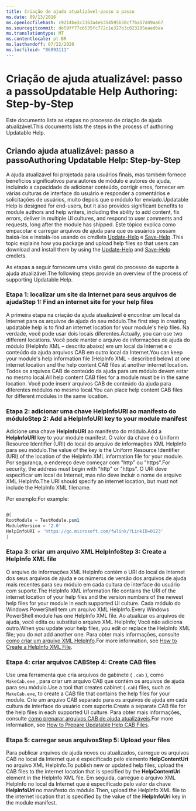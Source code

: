 ```yaml
---
title: Criação de ajuda atualizável-passo a passo
ms.date: 09/13/2016
ms.openlocfilehash: c9214be3c3363a4e6354595b50cf76a17d49aa67
ms.sourcegitcommit: de59ff77c6535fc772c1e327b3c823295eaed6ea
ms.translationtype: MT
ms.contentlocale: pt-BR
ms.lasthandoff: 07/22/2020
ms.locfileid: "86893111"
---
```

# <a name="updatable-help-authoring-step-by-step"></a><span data-ttu-id="caecb-102">Criação de ajuda atualizável: passo a passo</span><span class="sxs-lookup"><span data-stu-id="caecb-102">Updatable Help Authoring: Step-by-Step</span></span>

<span data-ttu-id="caecb-103">Este documento lista as etapas no processo de criação de ajuda atualizável.</span><span class="sxs-lookup"><span data-stu-id="caecb-103">This documents lists the steps in the process of authoring Updatable Help.</span></span>

## <a name="authoring-updatable-help-step-by-step"></a><span data-ttu-id="caecb-104">Criando ajuda atualizável: passo a passo</span><span class="sxs-lookup"><span data-stu-id="caecb-104">Authoring Updatable Help: Step-by-Step</span></span>

<span data-ttu-id="caecb-105">A ajuda atualizável foi projetada para usuários finais, mas também fornece benefícios significativos para autores de módulo e autores de ajuda, incluindo a capacidade de adicionar conteúdo, corrigir erros, fornecer em várias culturas de interface do usuário e responder a comentários e solicitações de usuários, muito depois que o módulo for enviado.</span><span class="sxs-lookup"><span data-stu-id="caecb-105">Updatable Help is designed for end-users, but it also provides significant benefits to module authors and help writers, including the ability to add content, fix errors, deliver in multiple UI cultures, and respond to user comments and requests, long after the module has shipped.</span></span> <span data-ttu-id="caecb-106">Este tópico explica como empacotar e carregar arquivos de ajuda para que os usuários possam baixá-los e instalá-los usando os cmdlets [Update-Help](/powershell/module/Microsoft.PowerShell.Core/Update-Help) e [Save-Help](/powershell/module/Microsoft.PowerShell.Core/Save-Help) .</span><span class="sxs-lookup"><span data-stu-id="caecb-106">This topic explains how you package and upload help files so that users can download and install them by using the [Update-Help](/powershell/module/Microsoft.PowerShell.Core/Update-Help) and [Save-Help](/powershell/module/Microsoft.PowerShell.Core/Save-Help) cmdlets.</span></span>

<span data-ttu-id="caecb-107">As etapas a seguir fornecem uma visão geral do processo de suporte à ajuda atualizável.</span><span class="sxs-lookup"><span data-stu-id="caecb-107">The following steps provide an overview of the process of supporting Updatable Help.</span></span>

### <a name="step-1-find-an-internet-site-for-your-help-files"></a><span data-ttu-id="caecb-108">Etapa 1: localizar um site da Internet para seus arquivos de ajuda</span><span class="sxs-lookup"><span data-stu-id="caecb-108">Step 1: Find an internet site for your help files</span></span>

<span data-ttu-id="caecb-109">A primeira etapa na criação da ajuda atualizável é encontrar um local da Internet para os arquivos de ajuda do seu módulo.</span><span class="sxs-lookup"><span data-stu-id="caecb-109">The first step in creating updatable help is to find an internet location for your module's help files.</span></span> <span data-ttu-id="caecb-110">Na verdade, você pode usar dois locais diferentes.</span><span class="sxs-lookup"><span data-stu-id="caecb-110">Actually, you can use two different locations.</span></span> <span data-ttu-id="caecb-111">Você pode manter o arquivo de informações de ajuda do módulo (HelpInfo XML – descrito abaixo) em um local da Internet e o conteúdo da ajuda arquivos CAB em outro local da Internet.</span><span class="sxs-lookup"><span data-stu-id="caecb-111">You can keep your module's help information file (HelpInfo XML - described below) at one internet location and the help content CAB files at another internet location.</span></span> <span data-ttu-id="caecb-112">Todos os arquivos CAB de conteúdo da ajuda para um módulo devem estar no mesmo local.</span><span class="sxs-lookup"><span data-stu-id="caecb-112">All help content CAB files for a module must be in the same location.</span></span> <span data-ttu-id="caecb-113">Você pode inserir arquivos CAB de conteúdo da ajuda para diferentes módulos no mesmo local.</span><span class="sxs-lookup"><span data-stu-id="caecb-113">You can place help content CAB files for different modules in the same location.</span></span>

### <a name="step-2-add-a-helpinfouri-key-to-your-module-manifest"></a><span data-ttu-id="caecb-114">Etapa 2: adicionar uma chave HelpInfoURI ao manifesto do módulo</span><span class="sxs-lookup"><span data-stu-id="caecb-114">Step 2: Add a HelpInfoURI key to your module manifest</span></span>

<span data-ttu-id="caecb-115">Adicione uma chave **HelpInfoURI** ao manifesto do módulo.</span><span class="sxs-lookup"><span data-stu-id="caecb-115">Add a **HelpInfoURI** key to your module manifest.</span></span> <span data-ttu-id="caecb-116">O valor da chave é o Uniform Resource Identifier (URI) do local do arquivo de informações XML HelpInfo para seu módulo.</span><span class="sxs-lookup"><span data-stu-id="caecb-116">The value of the key is the Uniform Resource Identifier (URI) of the location of the HelpInfo XML information file for your module.</span></span> <span data-ttu-id="caecb-117">Por segurança, o endereço deve começar com "http" ou "https".</span><span class="sxs-lookup"><span data-stu-id="caecb-117">For security, the address must begin with "http" or "https".</span></span> <span data-ttu-id="caecb-118">O URI deve especificar um local de Internet, mas não deve incluir o nome de arquivo XML HelpInfo.</span><span class="sxs-lookup"><span data-stu-id="caecb-118">The URI should specify an internet location, but must not include the HelpInfo XML filename.</span></span>

<span data-ttu-id="caecb-119">Por exemplo:</span><span class="sxs-lookup"><span data-stu-id="caecb-119">For example:</span></span>

```powershell

@{
RootModule = TestModule.psm1
ModuleVersion = '2.0'
HelpInfoURI = 'https://go.microsoft.com/fwlink/?LinkID=0123'
}
```

### <a name="step-3-create-a-helpinfo-xml-file"></a><span data-ttu-id="caecb-120">Etapa 3: criar um arquivo XML HelpInfo</span><span class="sxs-lookup"><span data-stu-id="caecb-120">Step 3: Create a HelpInfo XML file</span></span>

<span data-ttu-id="caecb-121">O arquivo de informações XML HelpInfo contém o URI do local da Internet dos seus arquivos de ajuda e os números de versão dos arquivos de ajuda mais recentes para seu módulo em cada cultura de interface do usuário com suporte.</span><span class="sxs-lookup"><span data-stu-id="caecb-121">The HelpInfo XML information file contains the URI of the internet location of your help files and the version numbers of the newest help files for your module in each supported UI culture.</span></span> <span data-ttu-id="caecb-122">Cada módulo do Windows PowerShell tem um arquivo XML HelpInfo.</span><span class="sxs-lookup"><span data-stu-id="caecb-122">Every Windows PowerShell module has one HelpInfo XML file.</span></span> <span data-ttu-id="caecb-123">Ao atualizar os arquivos de ajuda, você edita ou substitui o arquivo XML HelpInfo; Você não adiciona outro.</span><span class="sxs-lookup"><span data-stu-id="caecb-123">When you update your help files, you edit or replace the HelpInfo XML file; you do not add another one.</span></span> <span data-ttu-id="caecb-124">Para obter mais informações, consulte [como criar um arquivo XML HelpInfo](./how-to-create-a-helpinfo-xml-file.md).</span><span class="sxs-lookup"><span data-stu-id="caecb-124">For more information, see [How to Create a HelpInfo XML File](./how-to-create-a-helpinfo-xml-file.md).</span></span>

### <a name="step-4-create-cab-files"></a><span data-ttu-id="caecb-125">Etapa 4: criar arquivos CAB</span><span class="sxs-lookup"><span data-stu-id="caecb-125">Step 4: Create CAB files</span></span>

<span data-ttu-id="caecb-126">Use uma ferramenta que cria arquivos de gabinete ( `.cab` ), como `MakeCab.exe` , para criar um arquivo CAB que contém os arquivos de ajuda para seu módulo.</span><span class="sxs-lookup"><span data-stu-id="caecb-126">Use a tool that creates cabinet (`.cab`) files, such as `MakeCab.exe`, to create a CAB file that contains the help files for your module.</span></span> <span data-ttu-id="caecb-127">Crie um arquivo CAB separado para os arquivos de ajuda em cada cultura de interface do usuário com suporte.</span><span class="sxs-lookup"><span data-stu-id="caecb-127">Create a separate CAB file for the help files in each supported UI culture.</span></span> <span data-ttu-id="caecb-128">Para obter mais informações, consulte [como preparar arquivos CAB de ajuda atualizáveis](./how-to-prepare-updatable-help-cab-files.md).</span><span class="sxs-lookup"><span data-stu-id="caecb-128">For more information, see [How to Prepare Updatable Help CAB Files](./how-to-prepare-updatable-help-cab-files.md).</span></span>

### <a name="step-5-upload-your-files"></a><span data-ttu-id="caecb-129">Etapa 5: carregar seus arquivos</span><span class="sxs-lookup"><span data-stu-id="caecb-129">Step 5: Upload your files</span></span>

<span data-ttu-id="caecb-130">Para publicar arquivos de ajuda novos ou atualizados, carregue os arquivos CAB no local da Internet que é especificado pelo elemento **HelpContentUri** no arquivo XML HelpInfo.</span><span class="sxs-lookup"><span data-stu-id="caecb-130">To publish new or updated help files, upload the CAB files to the internet location that is specified by the **HelpContentUri** element in the HelpInfo XML file.</span></span> <span data-ttu-id="caecb-131">Em seguida, carregue o arquivo XML HelpInfo no local da Internet que é especificado pelo valor da chave **HelpInfoUri** no manifesto do módulo.</span><span class="sxs-lookup"><span data-stu-id="caecb-131">Then, upload the HelpInfo XML file to the internet location that is specified by the value of the **HelpInfoUri** key in the module manifest.</span></span>
